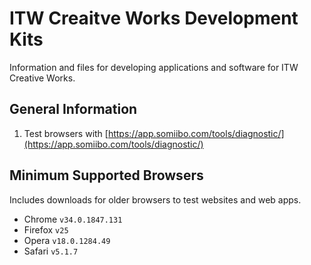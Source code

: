 # ITW Creaitve Works Development Kits
Information and files for developing applications and software for ITW Creative Works.

## General Information
1. Test browsers with [https://app.somiibo.com/tools/diagnostic/](https://app.somiibo.com/tools/diagnostic/)

## Minimum Supported Browsers
Includes downloads for older browsers to test websites and web apps.
- Chrome `v34.0.1847.131`
- Firefox `v25`
- Opera `v18.0.1284.49`
- Safari `v5.1.7`
